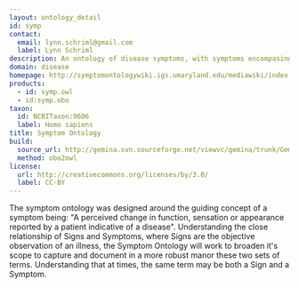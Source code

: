 ```yaml
---
layout: ontology_detail
id: symp
contact:
  email: lynn.schriml@gmail.com
  label: Lynn Schriml
description: An ontology of disease symptoms, with symptoms encompasing perceived changes in function, sensations or appearance reported by a patient indicative of a disease.
domain: disease
homepage: http://symptomontologywiki.igs.umaryland.edu/mediawiki/index.php/Main_Page
products:
  - id: symp.owl
  - id:symp.obo
taxon:
  id: NCBITaxon:9606
  label: Homo sapiens
title: Symptom Ontology
build:
  source_url: http://gemina.svn.sourceforge.net/viewvc/gemina/trunk/Gemina/ontologies/gemina_symptom.obo
  method: obo2owl
license:
  url: http://creativecommons.org/licenses/by/3.0/
  label: CC-BY
---
```


The symptom ontology was designed around the guiding concept of a symptom being: "A perceived change in function, sensation or appearance reported by a patient indicative of a disease". Understanding the close relationship of Signs and Symptoms, where Signs are the objective observation of an illness, the Symptom Ontology will work to broaden it's scope to capture and document in a more robust manor these two sets of terms. Understanding that at times, the same term may be both a Sign and a Symptom.
